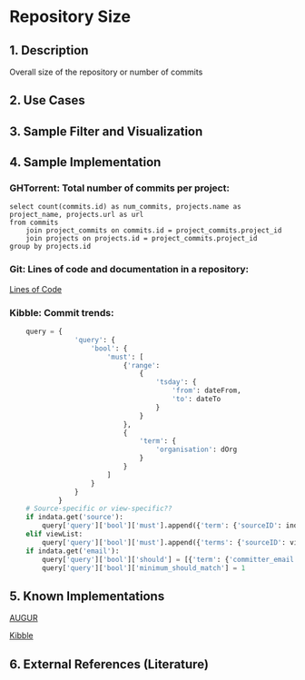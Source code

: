 # Repository Size
## 1. Description
Overall size of the repository or number of commits

## 2. Use Cases

## 3. Sample Filter and Visualization

## 4. Sample Implementation
###  GHTorrent: Total number of commits per project:

	select count(commits.id) as num_commits, projects.name as project_name, projects.url as url
	from commits
		join project_commits on commits.id = project_commits.project_id
		join projects on projects.id = project_commits.project_id
	group by projects.id

###  Git: Lines of code and documentation in a repository:
[Lines of Code](https://github.com/OSSHealth/ghdata/blob/dev/busFactor/pythonBlameLinesInRepo.py)

###  Kibble: Commit trends:
```python
    query = {
                'query': {
                    'bool': {
                        'must': [
                            {'range':
                                {
                                    'tsday': {
                                        'from': dateFrom,
                                        'to': dateTo
                                    }
                                }
                            },
                            {
                                'term': {
                                    'organisation': dOrg
                                }
                            }
                        ]
                    }
                }
            }
    # Source-specific or view-specific??
    if indata.get('source'):
        query['query']['bool']['must'].append({'term': {'sourceID': indata.get('source')}})
    elif viewList:
        query['query']['bool']['must'].append({'terms': {'sourceID': viewList}})
    if indata.get('email'):
        query['query']['bool']['should'] = [{'term': {'committer_email': indata.get('email')}}, {'term': {'author_email': indata.get('email')}}]
        query['query']['bool']['minimum_should_match'] = 1
```
## 5. Known Implementations

[AUGUR](https://github.com/CHAOSS/Augur)

[Kibble](https://github.com/apache/kibble)

## 6. External References (Literature)
